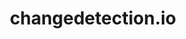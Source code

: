---
logohandle: changedetectionio
sort: changedetection
title: changedetection.io
twitter: https://x.com/change_det_io
website: https://changedetection.io/
---